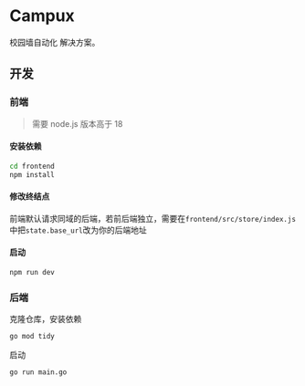 # Campux

校园墙自动化 解决方案。

## 开发

### 前端

> 需要 node.js 版本高于 18

#### 安装依赖

```bash
cd frontend
npm install
```

#### 修改终结点

前端默认请求同域的后端，若前后端独立，需要在`frontend/src/store/index.js`中把`state.base_url`改为你的后端地址

#### 启动

```bash
npm run dev
```

### 后端

克隆仓库，安装依赖

```bash
go mod tidy
```

启动

```bash
go run main.go
```
